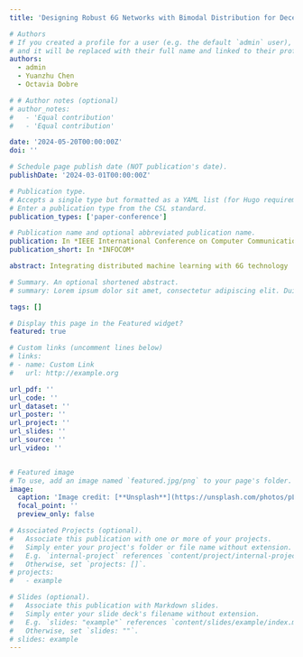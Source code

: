 ```yaml
---
title: 'Designing Robust 6G Networks with Bimodal Distribution for Decentralized Federated Learning'

# Authors
# If you created a profile for a user (e.g. the default `admin` user), write the username (folder name) here
# and it will be replaced with their full name and linked to their profile.
authors:
  - admin
  - Yuanzhu Chen
  - Octavia Dobre

# # Author notes (optional)
# author_notes:
#   - 'Equal contribution'
#   - 'Equal contribution'

date: '2024-05-20T00:00:00Z'
doi: ''

# Schedule page publish date (NOT publication's date).
publishDate: '2024-03-01T00:00:00Z'

# Publication type.
# Accepts a single type but formatted as a YAML list (for Hugo requirements).
# Enter a publication type from the CSL standard.
publication_types: ['paper-conference']

# Publication name and optional abbreviated publication name.
publication: In *IEEE International Conference on Computer Communications*
publication_short: In *INFOCOM*

abstract: Integrating distributed machine learning with 6G technology  is aligned with the United Nations' Sustainable Development Goals, notably in global connectivity and sustainable industrial development. This combination bolsters innovation, contributing significantly to objectives in industry and infrastructure. Large networks are often modeled as variants or compounds of the random or power-law graph. Yet, either random or power-law network presents distinct vulnerabilities -- random networks are susceptible to failures, while power-law networks are more prone to targeted attacks. To address this issue, we propose to create the network topology based on a bimodal degree distribution so that the network is robust against both types of node removals. Such a design features one central hub with a high degree of connections and other nodes having consistently lower degrees. The resilience of this hub-and-spoke configuration against random failures is clear, especially given the small chance of the central hub being impacted. In contrast of a targeted attack, despite the significant risk of losing the hub, the network effectively withstands further node removals thanks to their residual connections. Simulation experiments in decentralized federated learning show that the developed large 6G network topology is resilient to both random failures and targeted attacks.

# Summary. An optional shortened abstract.
# summary: Lorem ipsum dolor sit amet, consectetur adipiscing elit. Duis posuere tellus ac convallis placerat. Proin tincidunt magna sed ex sollicitudin condimentum.

tags: []

# Display this page in the Featured widget?
featured: true

# Custom links (uncomment lines below)
# links:
# - name: Custom Link
#   url: http://example.org

url_pdf: ''
url_code: ''
url_dataset: ''
url_poster: ''
url_project: ''
url_slides: ''
url_source: ''
url_video: ''


# Featured image
# To use, add an image named `featured.jpg/png` to your page's folder.
image:
  caption: 'Image credit: [**Unsplash**](https://unsplash.com/photos/pLCdAaMFLTE)'
  focal_point: ''
  preview_only: false

# Associated Projects (optional).
#   Associate this publication with one or more of your projects.
#   Simply enter your project's folder or file name without extension.
#   E.g. `internal-project` references `content/project/internal-project/index.md`.
#   Otherwise, set `projects: []`.
# projects:
#   - example

# Slides (optional).
#   Associate this publication with Markdown slides.
#   Simply enter your slide deck's filename without extension.
#   E.g. `slides: "example"` references `content/slides/example/index.md`.
#   Otherwise, set `slides: ""`.
# slides: example
---
```


<!-- {{% callout note %}}
Click the _Cite_ button above to demo the feature to enable visitors to import publication metadata into their reference management software.
{{% /callout %}}

{{% callout note %}}
Create your slides in Markdown - click the _Slides_ button to check out the example.
{{% /callout %}} -->

<!-- Add the publication's **full text** or **supplementary notes** here. You can use rich formatting such as including [code, math, and images](https://docs.hugoblox.com/content/writing-markdown-latex/). -->
